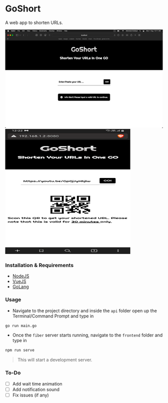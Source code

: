 # GoShort
A web app to shorten URLs.

![](goshort.png)
<img src="https://github.com/Abhishek-Dobliyal/GoShort/blob/main/goshort-mobile.png" width="400" height="400">

### Installation & Requirements

- [NodeJS](https://nodejs.org/en/)
- [VueJS](https://www.npmjs.com/package/vue)
- [GoLang](https://go.dev/)

### Usage

- Navigate to the project directory and inside the `api` folder open up the Terminal/Command Prompt and type in
```bash
go run main.go
```

- Once the `fiber` server starts running, navigate to the `frontend` folder and type in
```bash
npm run serve
```

> This will start a development server.

### To-Do

- [ ] Add wait time animation
- [ ] Add notification sound 
- [ ] Fix issues (if any)
